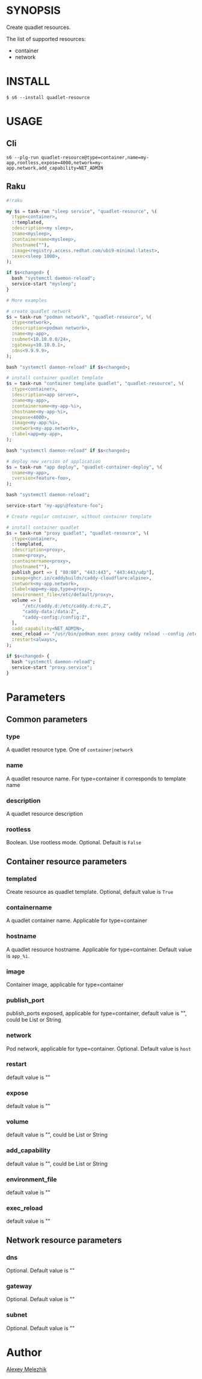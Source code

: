 # SYNOPSIS

Create quadlet resources.

The list of supported resources:

* container
* network

# INSTALL

    $ s6 --install quadlet-resource

# USAGE

## Cli

```
s6 --plg-run quadlet-resource@type=container,name=my-app,rootless,expose=4000,network=my-app.network,add_capability=NET_ADMIN
```

## Raku

```raku
#!raku

my $s = task-run "sleep service", "quadlet-resource", %(
  :type<container>,
  :!templated,
  :description<my sleep>,
  :name<mysleep>,
  :containername<mysleep>,
  :hostname(""),
  :image<registry.access.redhat.com/ubi9-minimal:latest>,
  :exec<sleep 1000>,
);

if $s<changed> {
  bash "systemctl daemon-reload";
  service-start "mysleep";
}

# More examples

# create quadlet network
$s = task-run "podman network", "quadlet-resource", %(
  :type<network>, 
  :description<podman network>,
  :name<my-app>,
  :subnet<10.10.0.0/24>,
  :gateway<10.10.0.1>,
  :dns<9.9.9.9>,
);

bash "systemctl daemon-reload" if $s<changed>;

# install container quadlet template
$s = task-run "container template quadlet", "quadlet-resource", %(
  :type<container>, 
  :description<app server>,
  :name<my-app>,
  :containername<my-app-%i>,
  :hostname<my-app-%i>,
  :expose<4000>,
  :image<my-app:%i>,
  :network<my-app.network>,
  :label<app=my-app>,
);

bash "systemctl daemon-reload" if $s<changed>;

# deploy new version of application
$s = task-run "app deploy", "quadlet-container-deploy", %(
  :name<my-app>,
  :version<feature-foo>,
);

bash "systemctl daemon-reload";

service-start "my-app\@feature-foo";

# Create regular container, without container template

# install container quadlet
$s = task-run "proxy quadlet", "quadlet-resource", %(
  :type<container>, 
  :!templated,
  :description<proxy>,
  :name<proxy>,
  :containername<proxy>,
  :hostname(""),
  publish_port => [ "80:80", "443:443", "443:443/udp"],
  :image<ghcr.io/caddybuilds/caddy-cloudflare:alpine>,
  :network<my-app.network>,
  :label<app=my-app,type=proxy>,
  :environment_file</etc/default/proxy>,
  volume => [
      "/etc/caddy.d:/etc/caddy.d:ro,Z",
      "caddy-data:/data:Z",
      "caddy-config:/config:Z",
  ],
  :add_capability<NET_ADMIN>,
  exec_reload => "/usr/bin/podman exec proxy caddy reload --config /etc/caddy/Caddyfile --force",
  :restart<always>,
);

if $s<changed> {
  bash "systemctl daemon-reload";
  service-start "proxy.service";
}

```

# Parameters

## Common parameters

### type

A quadlet resource type. One of `container|network`

### name

A quadlet resource name. For type=container it corresponds to template name

### description

A quadlet resource description

### rootless

Boolean. Use rootless mode. Optional. Default is `False` 

## Container resource parameters

### templated

Create resource as quadlet template. Optional, default value is `True`

### containername

A quadlet container name. Applicable for type=container

### hostname

A quadlet resource hostname. Applicable for type=container. Default value is `app_%i`.

### image

Container image, applicable for type=container

### publish_port

publish_ports exposed, applicable for type=container, default value is "", could be List or String 

### network

Pod network, applicable for type=container. Optional. Default value is `host`

### restart

default value is ""

### expose

default value is ""

### volume

default value is "", could be List or String

### add_capability

default value is "", could be List or String

### environment_file

default value is ""

### exec_reload

default value is ""

## Network resource parameters

### dns

Optional. Default value is ""

### gateway

Optional. Default value is ""

### subnet

Optional. Default value is ""

# Author

[Alexey Melezhik](mailto:melezhik@gmail.com)
